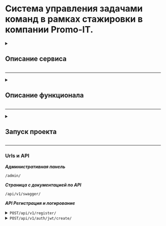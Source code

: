 # Система управления задачами команд в рамках стажировки в компании Promo-IT.

<details>
<summary>

## Описание сервиса
</summary>
Backend приложение, которое позволяет командам организовать и управлять своими задачами, временем.

</details>

---
<details>
<summary>

## Описание функционала
</summary>

текст

</details>

---
<details>
<summary>

## Запуск проекта
</summary>

### 1. Клонирование репозиторий
```bash
git clone https://github.com/Hashtagich/Team_tasker.git
```

### 2. Установка переменных окружения
***В корене проекта заполняем файл template.db.env и переименовываем его в db.env или просто создаём файл db.env и заполняем его***
```bash
POSTGRES_DB=Например, db
POSTGRES_USER=Например, db
POSTGRES_PASSWORD=Например, db
```

***В папке backend заполняем файл template.env и переименовываем его в .env или просто создаём файл .env и заполняем его***
 ```bash
 SECRET_KEY='Ваш секретный ключ проекта'
 DEBUG=Булевое значение True или False
 ALLOWED_HOSTS='Разрешенные хосты'
 LANGUAGE_CODE='Язык, например, ru'
 TIME_ZONE='Временная зона, например, UTC'

 DB_NAME='Имя Базы данных (БД), например, db'
 DB_LOGIN='Логин БД, например, db'
 DB_PASS='Пароль БД, например, db'
 DB_HOST='Хост БД, например, db'
 DB_PORT='Порт БД, например, 5432'
 
 EMAIL_BACKEND='Сервис для почты, например, django.core.mail.backends.smtp.EmailBackend'
 EMAIL_HOST='Хост почты, например для gmail smtp.gmail.com или smtp.mail.ru для mail'
 EMAIL_PORT=Порт почты, например, 587
 DEFAULT_FROM_EMAIL='Почта с которой будет отправлять письма youremail@gmail.com если выбрали smtp.gmail.com'
 EMAIL_USE_TLS=Булевое значение True или False причём EMAIL_USE_TLS не равен EMAIL_USE_SSL
 EMAIL_USE_SSL=Булевое значение True или False причём EMAIL_USE_TLS не равен EMAIL_USE_SSL
 EMAIL_HOST_PASSWORD='Пароль для внешнего приложения для доступа к почте, подробнее тут https://help.mail.ru/mail/security/protection/external/'
 NOTIFICATION_EMAIL='Перечень почт куда будут отправлять письма, пишите через пробел, можно указать одну'

 ```

### 3. Сборка и запуск контейнеров

```bash

docker-compose up --build -d

```


### 4. Инициализация БД (Создание ролей для пользователей)

```bash

docker-compose exec web python manage.py initialize_db

```


### 5. Создание суперпользователя.

```bash

docker-compose exec web python manage.py createsuperuser

```

</details>

___

### Urls и API

***Административная панель***

<code>/admin/</code>

***Страница с документацией по API***

<code>/api/v1/swagger/</code>

***API Регистрация и логирование***
<details>
<summary><code>POST/api/v1/register/</code></summary>

*Регистрация пользователя. Необходимо ввести фамилию, имя, отчество, роль, почту и пароль. Пароль должен быть не менее 8 символов и содержать минимум одну строчную латинскую букву и цифры.*

```
{
  "first_name": "string",
  "last_name": "string",
  "middle_name": "string",
  "email": "user@example.com",
  "password": "string"
}
```

</details>
<details>
<summary><code>POST/api/v1/auth/jwt/create/</code></summary>

*Логирование пользователя и генерация токена. Необходимо ввести почту и пароль пользователя.*

```
{
  "email": "string",
  "password": "string"
}
```

</details>


